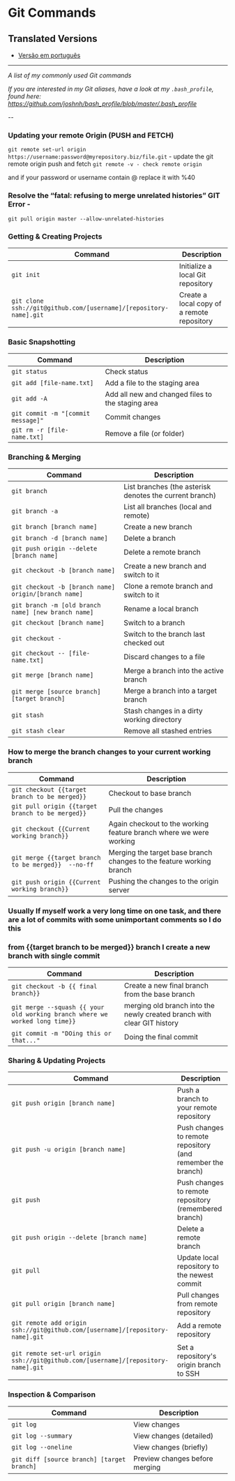 Git Commands
============

## Translated Versions
- [Versão em português](READMEpt.md)

___

_A list of my commonly used Git commands_

*If you are interested in my Git aliases, have a look at my `.bash_profile`, found here: https://github.com/joshnh/bash_profile/blob/master/.bash_profile*

--
### Updating your remote Origin (PUSH and FETCH)
`git remote set-url origin  https://username:password@myrepository.biz/file.git`  - update the git remote origin push and fetch 
`git remote -v - check remote origin`

and if your password or username contain @ replace it with %40

### Resolve the “fatal: refusing to merge unrelated histories” GIT Error -
`git pull origin master --allow-unrelated-histories`

 

### Getting & Creating Projects

| Command | Description |
| ------- | ----------- |
| `git init` | Initialize a local Git repository |
| `git clone ssh://git@github.com/[username]/[repository-name].git` | Create a local copy of a remote repository |

### Basic Snapshotting

| Command | Description |
| ------- | ----------- |
| `git status` | Check status |
| `git add [file-name.txt]` | Add a file to the staging area |
| `git add -A` | Add all new and changed files to the staging area |
| `git commit -m "[commit message]"` | Commit changes |
| `git rm -r [file-name.txt]` | Remove a file (or folder) |

### Branching & Merging

| Command | Description |
| ------- | ----------- |
| `git branch` | List branches (the asterisk denotes the current branch) |
| `git branch -a` | List all branches (local and remote) |
| `git branch [branch name]` | Create a new branch |
| `git branch -d [branch name]` | Delete a branch |
| `git push origin --delete [branch name]` | Delete a remote branch |
| `git checkout -b [branch name]` | Create a new branch and switch to it |
| `git checkout -b [branch name] origin/[branch name]` | Clone a remote branch and switch to it |
| `git branch -m [old branch name] [new branch name]` | Rename a local branch |
| `git checkout [branch name]` | Switch to a branch |
| `git checkout -` | Switch to the branch last checked out |
| `git checkout -- [file-name.txt]` | Discard changes to a file |
| `git merge [branch name]` | Merge a branch into the active branch |
| `git merge [source branch] [target branch]` | Merge a branch into a target branch |
| `git stash` | Stash changes in a dirty working directory |
| `git stash clear` | Remove all stashed entries |


### How to merge the branch changes to your current working branch
| Command | Description |
| ------- | ----------- |
| `git checkout {{target branch to be merged}}` | Checkout to base branch |
| `git pull origin {{target branch to be merged}}` | Pull the changes |
| `git checkout {{Current working branch}}` | Again checkout to the working feature branch where we were working |
| `git merge {{target branch to be merged}}  --no-ff` | Merging the target base branch changes to the feature working branch |
| `git push origin {{Current working branch}}` | Pushing the changes to the origin server |

### Usually If myself work a very long time on one task, and there are a lot of commits with some unimportant comments so I do this 
### from {{target branch to be merged}} branch I create a new branch with single commit
| Command | Description |
| ------- | ----------- |
| `git checkout -b {{ final branch}}` | Create a new final branch from the base branch  |
| `git merge --squash {{ your old working branch where we worked long time}} ` | merging old branch into the newly created branch with clear GIT history |
| `git commit -m "DOing this or that..." ` | Doing the final commit |


### Sharing & Updating Projects

| Command | Description |
| ------- | ----------- |
| `git push origin [branch name]` | Push a branch to your remote repository |
| `git push -u origin [branch name]` | Push changes to remote repository (and remember the branch) |
| `git push` | Push changes to remote repository (remembered branch) |
| `git push origin --delete [branch name]` | Delete a remote branch |
| `git pull` | Update local repository to the newest commit |
| `git pull origin [branch name]` | Pull changes from remote repository |
| `git remote add origin ssh://git@github.com/[username]/[repository-name].git` | Add a remote repository |
| `git remote set-url origin ssh://git@github.com/[username]/[repository-name].git` | Set a repository's origin branch to SSH |

### Inspection & Comparison

| Command | Description |
| ------- | ----------- |
| `git log` | View changes |
| `git log --summary` | View changes (detailed) |
| `git log --oneline` | View changes (briefly) |
| `git diff [source branch] [target branch]` | Preview changes before merging |
